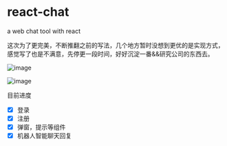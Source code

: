 # react-chat
a web chat tool with react 

这次为了更完美，不断推翻之前的写法，几个地方暂时没想到更优的是实现方式，感觉写了也是不满意，先停更一段时间，好好沉淀一番&&研究公司的东西去。

![image](https://user-images.githubusercontent.com/24861316/42560354-0d569eb0-8529-11e8-924f-948bdc786426.png)

![image](https://user-images.githubusercontent.com/24861316/42560447-414e6676-8529-11e8-99c5-97ecf12b3d77.png)

目前进度

- [x] 登录
- [x] 注册
- [x] 弹窗，提示等组件
- [x] 机器人智能聊天回复
